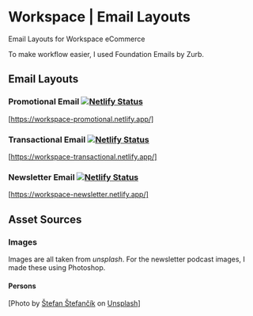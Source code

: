 # Workspace | Email Layouts

Email Layouts for Workspace eCommerce

To make workflow easier, I used Foundation Emails by Zurb.

## Email Layouts

### Promotional Email [![Netlify Status](https://api.netlify.com/api/v1/badges/524e3503-cf88-43d9-a870-c02b4b7556a7/deploy-status)](https://app.netlify.com/sites/workspace-promotional/deploys)

[https://workspace-promotional.netlify.app/]

### Transactional Email [![Netlify Status](https://api.netlify.com/api/v1/badges/97e16119-7c8a-4684-807b-2793e9b88f8b/deploy-status)](https://app.netlify.com/sites/workspace-transactional/deploys)

[https://workspace-transactional.netlify.app/]

### Newsletter Email [![Netlify Status](https://api.netlify.com/api/v1/badges/e8771321-f8ab-4b06-baf6-0fcd7d985f43/deploy-status)](https://app.netlify.com/sites/workspace-newsletter/deploys)

[https://workspace-newsletter.netlify.app/]

## Asset Sources

### Images

Images are all taken from _*unsplash*_. For the newsletter podcast images, I made these using Photoshop.

#### Persons

[Photo by <a href="https://unsplash.com/@cikstefan?utm_source=unsplash&utm_medium=referral&utm_content=creditCopyText">Štefan Štefančík</a> on <a href="https://unsplash.com/s/photos/person?utm_source=unsplash&utm_medium=referral&utm_content=creditCopyText">Unsplash</a>]
